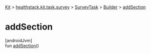 
[Kit](../../../../kit.html) > [healthstack.kit.task.survey](../../index.html) > [SurveyTask](../index.html) > [Builder](index.html) > [addSection](add-section.html)



# addSection



[androidJvm]\
fun [addSection](add-section.html)()




